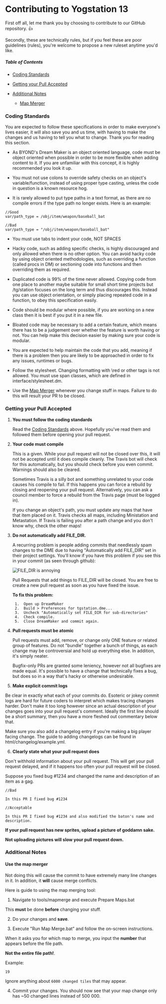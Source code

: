 # Contributing to Yogstation 13
First off all, let me thank you by choosing to contribute to our GitHub repository. :+1:

Secondly, these are technically rules, but if you feel these are poor guidelines (rules), you're welcome to propose a new ruleset anytime you'd like.


##### Table of Contents
* [Coding Standards](#coding-standards)
* [Getting your Pull Accepted](#getting-your-pull-accepted)

* [Additional Notes](#additional-notes)
    * [Map Merger](#use-the-map-merger)

### Coding Standards

You are expected to follow these specifications in order to make everyone's lives easier, it will also save you and us time, with having to make the changes and us having to tell you what to change. Thank you for reading this section.

* As BYOND's Dream Maker is an object oriented language, code must be object oriented when possible in order to be more flexible when adding content to it. If you are unfamiliar with this concept, it is highly recommended you look it up.

* You must not use colons to override safety checks on an object's variable/function, instead of using proper type casting, unless the code in question is a known resource hog.

* It is rarely allowed to put type paths in a text format, as there are no compile errors if the type path no longer exists. Here is an example:

```
//Good
var/path_type = /obj/item/weapon/baseball_bat

//Bad
var/path_type = "/obj/item/weapon/baseball_bat"
```

* You must use tabs to indent your code, NOT SPACES

* Hacky code, such as adding specific checks, is highly discouraged and only allowed when there is no other option. You can avoid hacky code by using object oriented methodologies, such as overriding a function (called procs in DM) or sectioning code into functions and then overriding them as required.

* Duplicated code is 99% of the time never allowed. Copying code from one place to another maybe suitable for small short time projects but /tg/station focuses on the long term and thus discourages this. Instead you can use object orientation, or simply placing repeated code in a function, to obey this specification easily.

* Code should be modular where possible, if you are working on a new class then it is best if you put it in a new file.

* Bloated code may be necessary to add a certain feature, which means there has to be a judgement over whether the feature is worth having or not. You can help make this decision easier by making sure your code is modular.

* You are expected to help maintain the code that you add, meaning if there is a problem then you are likely to be approached in order to fix any issues, runtimes or bugs.

* Follow the stylesheet. Changing formatting with \red or other tags is not allowed. You must use span classes, which are defined in interface/stylesheet.dm.

* Use the [Map Merger](#use-the-map-merger) whenever you change stuff in maps. Failure to do this will result your PR to be closed.

### Getting your Pull Accepted

1. **You must follow the coding standards**

    Read the [Coding Standards](#coding-standards) above. Hopefully you've read them and followed them before opening your pull request.

2. **Your code must compile**

    This is a given. While your pull request will not be closed over this, it will not be accepted until it does compile cleanly. The Travis bot will check for this automatically, but you should check before you even commit. Warnings should also be cleared.

    Sometimes Travis is a silly bot and something unrelated to your code causes his compile to fail. If this happens you can force a rebuild by closing and reopening your pull request. Alternatively, you can ask a council member to force a rebuild from the Travis page (must be logged in).

    If you change an object's path, you must update any maps that have that item placed on it. Travis checks all maps, including Ministation and Metastation. If Travis is failing you after a path change and you don't know why, check the other maps!

3. **Do not automatically add FILE_DIR.**

    A recurring problem is people adding commits that needlessly spam changes to the DME due to having "Automatically add FILE_DIR" set in their project settings. You'll know if you have this problem if you see this in your commit (as seen through github):
    
    ![FILE_DIR is annoying](https://i.imgur.com/wsWTJmm.png)
    
    Pull Requests that add things to FILE_DIR will be closed. You are free to create a new pull request as soon as you have fixed the issue.
    
   **To fix this problem:**
  
        1.  Open up DreamMaker
        2.  Build > Preferences for tgstation.dme...
        3.  Uncheck "Automatically set FILE_DIR for sub-directories"
        4.  Check compile.
        5.  Close DreamMaker and commit again.
    
4. **Pull requests must be atomic**

    Pull requests must add, remove, or change only ONE feature or related group of features. Do not "bundle" together a bunch of things, as each change may be controversial and hold up everything else. In addition, it's simply neater.

    Bugfix-only PRs are granted some leniency, however not all bugfixes are made equal. It's possible to have a change that technically fixes a bug, but does so in a way that's hacky or otherwise undesirable.

5. **Make explicit commit logs**

  Be clear in exactly what each of your commits do. Esoteric or jokey commit logs are hard for future coders to interpret which makes tracing changes harder. Don't make it too long however since an actual description of your changes goes into your pull request's comment. Ideally the first line should be a short summary, then you have a more fleshed out commentary below that.
  
  Make sure you also add a changelog entry if you're making a big player facing change. The guide to adding changelogs can be found in html/changelog/example.yml.

6. **Clearly state what your pull request does**

  Don't withhold information about your pull request. This will get your pull request delayed, and if it happens too often your pull request will be closed.
  
  Suppose you fixed bug #1234 and changed the name and description of an item as a gag.
  
  ```
  //Bad
  
  In this PR I fixed bug #1234
  
  //Acceptable
  
  In this PR I fixed bug #1234 and also modified the baton's name and description. 
  ```
  
  **If your pull request has new sprites, upload a picture of goddamn sake.**
  
  **Not uploading pictures will slow your pull request down.**

### Additional Notes
  
#### Use the map merger
  
Not doing this will cause the commit to have extremely many line changes in it. In addition, it **will** cause merge conflicts.
 
Here is guide to using the map merging tool:
  
1. Navigate to tools/mapmerge and execute Prepare Maps.bat
 
  This **must** be done **before** changing your stuff.

2. Do your changes and **save**.
  
3. Execute "Run Map Merge.bat" and follow the on-screen instructions.

 When it asks you for which map to merge, you input the **number** that appears before the file path. 
 
 **Not the entire file path!**.
  
 Example:

 `19`

 Ignore anything about `6000 changed tiles` that may appear.
  
4. Commit your changes. You should now see that your map change only has ~50 changed lines instead of 500 000.
  
  
